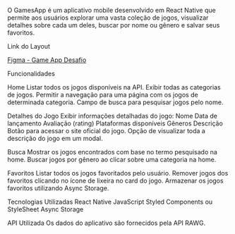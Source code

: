 O GamesApp é um aplicativo mobile desenvolvido em React Native que permite aos usuários explorar uma vasta coleção de jogos, visualizar detalhes sobre cada um deles, buscar por nome ou gênero e salvar seus favoritos.

Link do Layout

[Figma - Game App Desafio](https://www.figma.com/design/nm1k9zoVt2vdBZV6RtmWAk/Game-App-Desafio?node-id=0-1&t=st3hun4h4ZRzhx0v-0)

Funcionalidades

Home
   Listar todos os jogos disponíveis na API.
   Exibir todas as categorias de jogos.
   Permitir a navegação para uma página com os jogos de determinada categoria.
   Campo de busca para pesquisar jogos pelo nome.

Detalhes do Jogo
   Exibir informações detalhadas do jogo:
   Nome
   Data de lançamento
   Avaliação (rating)
   Plataformas disponíveis
   Gêneros
   Descrição
   Botão para acessar o site oficial do jogo.
   Opção de visualizar toda a descrição do jogo em um modal.

Busca
   Mostrar os jogos encontrados com base no termo pesquisado na home.
   Buscar jogos por gênero ao clicar sobre uma categoria na home.

Favoritos
   Listar todos os jogos favoritados pelo usuário.
   Remover jogos dos favoritos clicando no ícone de lixeira no card do jogo.
   Armazenar os jogos favoritos utilizando Async Storage.

Tecnologias Utilizadas
   React Native
   JavaScript 
   Styled Components ou StyleSheet
   Async Storage

API Utilizada
   Os dados do aplicativo são fornecidos pela API RAWG.
